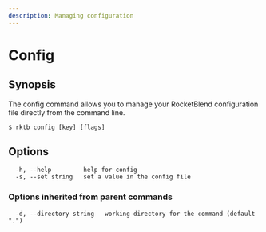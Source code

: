 ```yaml
---
description: Managing configuration
---
```


# Config

## Synopsis

The config command allows you to manage your RocketBlend configuration file directly from the command line.

```shell-session
$ rktb config [key] [flags]
```

## Options

```shell-session
  -h, --help         help for config
  -s, --set string   set a value in the config file
```

### Options inherited from parent commands

```shell-session
  -d, --directory string   working directory for the command (default ".")
```
